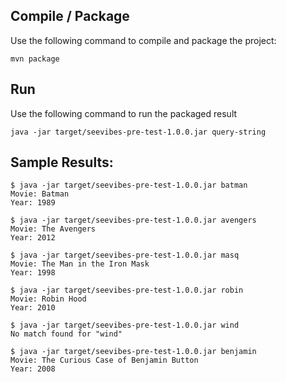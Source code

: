 ## Compile / Package
Use the following command to compile and package the project:

    mvn package

## Run
Use the following command to run the packaged result

    java -jar target/seevibes-pre-test-1.0.0.jar query-string

## Sample Results:

    $ java -jar target/seevibes-pre-test-1.0.0.jar batman
    Movie: Batman
    Year: 1989

    $ java -jar target/seevibes-pre-test-1.0.0.jar avengers
    Movie: The Avengers
    Year: 2012

    $ java -jar target/seevibes-pre-test-1.0.0.jar masq
    Movie: The Man in the Iron Mask
    Year: 1998

    $ java -jar target/seevibes-pre-test-1.0.0.jar robin
    Movie: Robin Hood
    Year: 2010

    $ java -jar target/seevibes-pre-test-1.0.0.jar wind
    No match found for "wind"

    $ java -jar target/seevibes-pre-test-1.0.0.jar benjamin
    Movie: The Curious Case of Benjamin Button
    Year: 2008
